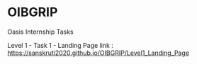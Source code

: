 # OIBGRIP
Oasis Internship Tasks

Level 1 - Task 1 - Landing Page link : https://sanskruti2020.github.io/OIBGRIP/Level1_Landing_Page
